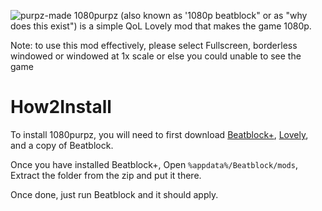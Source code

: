 ![purpz-made](https://github.com/user-attachments/assets/619f6cb8-c228-4ca4-b499-d71435bddd9c)
1080purpz (also known as '1080p beatblock" or as "why does this exist") is a simple QoL Lovely mod that makes the game 1080p.

Note: to use this mod effectively, please select Fullscreen, borderless windowed or windowed at 1x scale or else you could unable to see the game

# How2Install

To install 1080purpz, you will need to first download [Beatblock+](https://github.com/BeatblockTools/BeatblockPlus/), [Lovely](https://github.com/ethangreen-dev/lovely-injector), and a copy of Beatblock.

Once you have installed Beatblock+, Open `%appdata%/Beatblock/mods`, Extract the folder from the zip and put it there.

Once done, just run Beatblock and it should apply.
